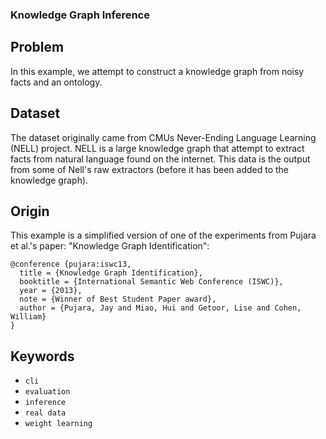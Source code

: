 ### Knowledge Graph Inference

## Problem

In this example, we attempt to construct a knowledge graph from noisy facts and an ontology.

## Dataset

The dataset originally came from CMUs Never-Ending Language Learning (NELL) project.
NELL is a large knowledge graph that attempt to extract facts from natural language found on the internet.
This data is the output from some of Nell's raw extractors (before it has been added to the knowledge graph).

## Origin

This example is a simplified version of one of the experiments from Pujara et al.'s paper:
"Knowledge Graph Identification":
```
@conference {pujara:iswc13,
  title = {Knowledge Graph Identification},
  booktitle = {International Semantic Web Conference (ISWC)},
  year = {2013},
  note = {Winner of Best Student Paper award},
  author = {Pujara, Jay and Miao, Hui and Getoor, Lise and Cohen, William}
}
```

## Keywords

 - `cli`
 - `evaluation`
 - `inference`
 - `real data`
 - `weight learning`
